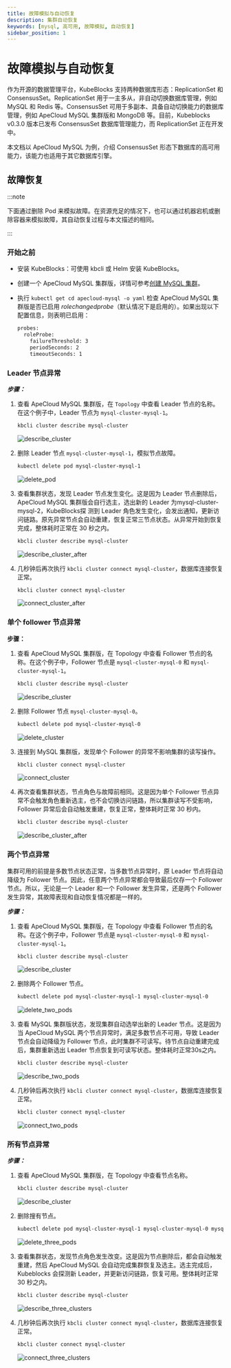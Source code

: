 ```yaml
---
title: 故障模拟与自动恢复
description: 集群自动恢复
keywords: [mysql, 高可用, 故障模拟, 自动恢复]
sidebar_position: 1
---
```


# 故障模拟与自动恢复

作为开源的数据管理平台，KubeBlocks 支持两种数据库形态：ReplicationSet 和 ConsensusSet。ReplicationSet 用于一主多从，非自动切换数据库管理，例如 MySQL 和 Redis 等。ConsensusSet 可用于多副本、具备自动切换能力的数据库管理，例如 ApeCloud MySQL 集群版和 MongoDB 等。目前，Kubeblocks v0.3.0 版本已发布 ConsensusSet 数据库管理能力，而 ReplicationSet 正在开发中。

本文档以 ApeCloud MySQL 为例，介绍 ConsensusSet 形态下数据库的高可用能力，该能力也适用于其它数据库引擎。

## 故障恢复

:::note

下面通过删除 Pod 来模拟故障。在资源充足的情况下，也可以通过机器宕机或删除容器来模拟故障，其自动恢复过程与本文描述的相同。

:::

### 开始之前

* 安装 KubeBlocks：可使用 kbcli 或 Helm 安装 KubeBlocks。
* 创建一个 ApeCloud MySQL 集群版，详情可参考[创建 MySQL 集群](./../cluster-management/create-and-connect-a-mysql-cluster.md)。
* 执行 `kubectl get cd apecloud-mysql -o yaml` 检查 ApeCloud MySQL 集群版是否已启用 _rolechangedprobe_（默认情况下是启用的）。如果出现以下配置信息，则表明已启用：

  ```bash
  probes:
    roleProbe:
      failureThreshold: 3
      periodSeconds: 2
      timeoutSeconds: 1
  ```

### Leader 节点异常

***步骤：***

1. 查看 ApeCloud MySQL 集群版，在 `Topology` 中查看 Leader 节点的名称。在这个例子中，Leader 节点为 `mysql-cluster-mysql-1`。

    ```bash
    kbcli cluster describe mysql-cluster
    ```

    ![describe_cluster](./../../../img/failure_simulation_describe_cluster.png)
2. 删除 Leader 节点 `mysql-cluster-mysql-1`，模拟节点故障。

    ```bash
    kubectl delete pod mysql-cluster-mysql-1
    ```

    ![delete_pod](./../../../img/failure_simulation_delete_pod.png)
3. 查看集群状态，发现 Leader 节点发生变化。这是因为 Leader 节点删除后，ApeCloud MySQL 集群版会自行选主，选出新的 Leader 为mysql-cluster-mysql-2，KubeBlocks探 测到 Leader 角色发生变化，会发出通知，更新访问链路。原先异常节点会自动重建，恢复正常三节点状态。从异常开始到恢复完成，整体耗时正常在 30 秒之内。

    ```bash
    kbcli cluster describe mysql-cluster
    ```

    ![describe_cluster_after](./../../../img/failure_simulation_describe_cluster_after.png)

4. 几秒钟后再次执行 `kbcli cluster connect mysql-cluster`，数据库连接恢复正常。

    ```bash
    kbcli cluster connect mysql-cluster
    ```

    ![connect_cluster_after](./../../../img/failure_simulation_connect_cluster_after.png)

### 单个 follower 节点异常

**步骤：**

1. 查看 ApeCloud MySQL 集群版，在 Topology 中查看 Follower 节点的名称。在这个例子中，Follower 节点是 `mysql-cluster-mysql-0` 和 `mysql-cluster-mysql-1`。

    ```bash
    kbcli cluster describe mysql-cluster
    ```

    ![describe_cluster](./../../../img/failure_simulation_describe_cluster_2.png)

2. 删除 Follower 节点 `mysql-cluster-mysql-0`。

    ```bash
    kubectl delete pod mysql-cluster-mysql-0
    ```

    ![delete_cluster](./../../../img/failure_simulation_delete_follower_pod.png)

3. 连接到 MySQL 集群版，发现单个 Follower 的异常不影响集群的读写操作。

    ```bash
    kbcli cluster connect mysql-cluster
    ```

    ![connect_cluster](./../../../img/failure_simulation_connect_cluster_follower.png)

4. 再次查看集群状态，节点角色与故障前相同。这是因为单个 Follower 节点异常不会触发角色重新选主，也不会切换访问链路，所以集群读写不受影响，Follower 异常后会自动触发重建，恢复正常，整体耗时正常 30 秒内。

   ```bash
   kbcli cluster describe mysql-cluster
   ```

   ![describe_cluster_after](./../../../img/failure_simulation_describe_cluster_follower.png)

### 两个节点异常

集群可用的前提是多数节点状态正常，当多数节点异常时，原 Leader 节点将自动降级为 Follower 节点。因此，任意两个节点异常都会导致最后仅存一个 Follower 节点。所以，无论是一个 Leader 和一个 Follower 发生异常，还是两个 Follower 发生异常，其故障表现和自动恢复情况都是一样的。

***步骤：***

1. 查看 ApeCloud MySQL 集群版，在 Topology 中查看 Follower 节点的名称。在这个例子中，Follower 节点是 `mysql-cluster-mysql-0` 和 `mysql-cluster-mysql-1`。

    ```bash
    kbcli cluster describe mysql-cluster
    ```

    ![describe_cluster](./../../../img/failure_simulation_describe_cluster_2.png)
2. 删除两个 Follower 节点。

    ```bash
    kubectl delete pod mysql-cluster-mysql-1 mysql-cluster-mysql-0
    ```

    ![delete_two_pods](./../../../img/failure_simulation_delete_two_pods.png)
3. 查看 MySQL 集群版状态，发现集群自动选举出新的 Leader 节点。这是因为当 ApeCloud MySQL 两个节点异常时，满足多数节点不可用，导致 Leader 节点会自动降级为 Follower 节点，此时集群不可读写。待节点自动重建完成后，集群重新选出 Leader 节点恢复到可读写状态。整体耗时正常30s之内。

    ```bash
    kbcli cluster describe mysql-cluster
    ```

    ![describe_two_pods](./../../../img/failure_simulation_describe_two_pods.png)
4. 几秒钟后再次执行 `kbcli cluster connect mysql-cluster`，数据库连接恢复正常。

    ```bash
    kbcli cluster connect mysql-cluster
    ```

    ![connect_two_pods](./../../../img/failure_simulation_connect_two_pods.png)

### 所有节点异常

***步骤：***

1. 查看 ApeCloud MySQL 集群版，在 Topology 中查看节点名称。

    ```bash
    kbcli cluster describe mysql-cluster
    ```

    ![describe_cluster](./../../../img/failure_simulation_describe_cluster.png)
2. 删除搜有节点。

    ```bash
    kubectl delete pod mysql-cluster-mysql-1 mysql-cluster-mysql-0 mysql-cluster-mysql-2
    ```

    ![delete_three_pods](./../../../img/failure_simulation_delete_three_pods.png)
3. 查看集群状态，发现节点角色发生改变。这是因为节点删除后，都会自动触发重建，然后 ApeCloud MySQL 会自动完成集群恢复及选主。选主完成后，Kubeblocks 会探测新 Leader，并更新访问链路，恢复可用。整体耗时正常 30 秒之内。

    ```bash
    kbcli cluster describe mysql-cluster
    ```

    ![describe_three_clusters](./../../../img/failure_simulation_describe_three_pods.png)
4. 几秒钟后再次执行 `kbcli cluster connect mysql-cluster`，数据库连接恢复正常。

    ```bash
    kbcli cluster connect mysql-cluster
    ```

    ![connect_three_clusters](./../../../img/failure_simulation_connect_three_pods.png)
